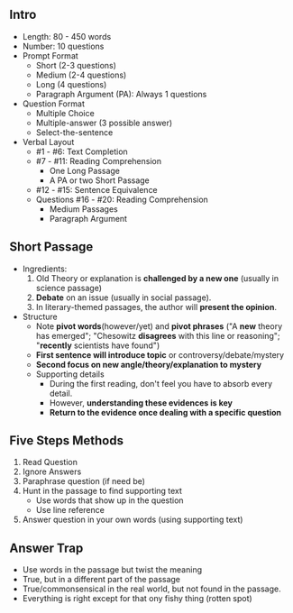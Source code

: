 ## Intro
- Length: 80 - 450 words
- Number: 10 questions
- Prompt Format
	- Short (2-3 questions)
	- Medium (2-4 questions)
	- Long (4 questions)
	- Paragraph Argument (PA): Always 1 questions
- Question Format
	- Multiple Choice
	- Multiple-answer (3 possible answer)
	- Select-the-sentence
- Verbal Layout
	- #1 - #6: Text Completion
	- #7 - #11: Reading Comprehension
		- One Long Passage
		- A PA or two Short Passage
	- #12 - #15: Sentence Equivalence
	- Questions #16 - #20: Reading Comprehension
		- Medium Passages 
		- Paragraph Argument

## Short Passage
- Ingredients:
	1. Old Theory or explanation is **challenged by a new one** (usually in science passage)
	2. **Debate** on an issue (usually in social passage).
	3. In literary-themed passages, the author will **present the opinion**.
- Structure
	- Note **pivot words**(however/yet) and **pivot phrases** ("A **new** theory has emerged"; "Chesowitz **disagrees** with this line or reasoning"; "**recently** scientists have found")
	- **First sentence will introduce topic** or controversy/debate/mystery
	- **Second focus on new angle/theory/explanation to mystery**
	- Supporting details
		- During the first reading, don't feel you have to absorb every detail.
		- However, **understanding these evidences is key**
		- **Return to the evidence once dealing with a specific question**

## Five Steps Methods
1. Read Question
2. Ignore Answers
3. Paraphrase question (if need be)
4. Hunt in the passage to find supporting text
	- Use words that show up in the question
	- Use line reference
5. Answer question in your own words (using supporting text)

## Answer Trap
- Use words in the passage but twist the meaning
- True, but in a different part of the passage
- True/commonsensical in the real world, but not found in the passage.
- Everything is right except for that ony fishy thing (rotten spot)
